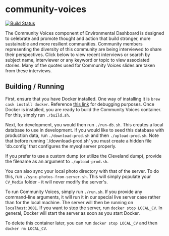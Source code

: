# community-voices

[![Build Status](https://travis-ci.org/EnvironmentalDashboard/community-voices.svg?branch=master)](https://travis-ci.org/EnvironmentalDashboard/community-voices)

The Community Voices component of Environmental Dashboard is designed to celebrate and promote thought and action that build stronger, more sustainable and more resilient communities. Community members representing the diversity of this community are being interviewed to share their perspectives. Click below to view recent interviews or search by subject name, interviewer or any keyword or topic to view associated stories. Many of the quotes used for Community Voices slides are taken from these interviews.

## Building / Running

First, ensure that you have Docker installed.
One way of installing it is `brew cask install docker`.
Reference [this link](https://stackoverflow.com/a/43365425/2397924) for debugging purposes.
Once Docker is installed, you are ready to build the Community Voices container.
For this, simply run `./build.sh`.

Next, for development, you would then run `./run-db.sh`.
This creates a local database to use in development.
If you would like to seed this database with production data,
run `./download-prod.sh` and then `./upload-prod.sh`. Note that before running './download-prod.sh' you must create a hidden file 'db.config' that configures the mysql server properly. 

If you prefer to use a custom dump (or utilize the Cleveland dump),
provide the filename as an argument to `./upload-prod.sh`.

You can also sync your local photo directory with that of the server.
To do this, run `./sync-photos-from-server.sh`.
This will simply populate your `CV_Media` folder - it will never modify the server's.

To run Community Voices, simply run `./run.sh`.
If you provide any command-line arguments, it will run it in our special live server case rather than for the local machine.
The server will then be running on `localhost:3001`.
If you want to stop the server, run `docker stop LOCAL_CV`.
In general, Docker will start the server as soon as you start Docker.

To delete this container later, you can run `docker stop LOCAL_CV` and then
`docker rm LOCAL_CV`.
